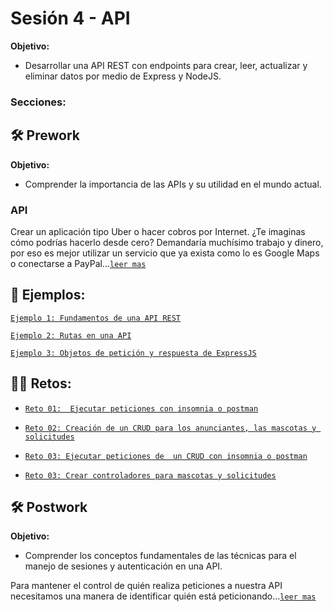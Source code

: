 # Sesión 4 - API

**Objetivo:**

- Desarrollar una API REST con endpoints para crear, leer, actualizar y eliminar datos por medio de Express y NodeJS. 

### Secciones:

## :hammer_and_wrench: Prework

**Objetivo:**

- Comprender la importancia de las APIs y su utilidad en el mundo actual.

### API

Crear un aplicación tipo Uber o hacer cobros por Internet. ¿Te imaginas cómo podrías hacerlo desde cero? Demandaría muchísimo trabajo y dinero, por eso es mejor utilizar un servicio que ya exista como lo es Google Maps o conectarse a PayPal...[`leer mas`](Prework/#prework---api)

## :page_facing_up: Ejemplos:

[`Ejemplo 1: Fundamentos de una API REST`](Ejemplo-01/)

[`Ejemplo 2: Rutas en una API`](Ejemplo-02/)

[`Ejemplo 3: Objetos de petición y respuesta de ExpressJS`](Ejemplo-03/)

## :man_technologist: Retos:

- [`Reto 01:  Ejecutar peticiones con insomnia o postman`](Reto-01/#reto-1)

- [`Reto 02: Creación de un CRUD para los anunciantes, las mascotas y solicitudes`](Reto-02/#reto-2)

- [`Reto 03: Ejecutar peticiones de  un CRUD con insomnia o postman`](Reto-03/#reto-3)

- [`Reto 03: Crear controladores para mascotas y solicitudes`](Reto-04/#reto-4)

## :hammer_and_wrench: Postwork

**Objetivo:**

- Comprender los conceptos fundamentales de las técnicas para el manejo de sesiones y autenticación en una API.

Para mantener el control de quién realiza peticiones a nuestra API necesitamos una manera de identificar quién está peticionando...[`leer mas`](Postwork/)
